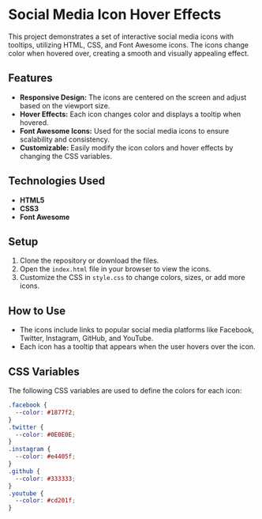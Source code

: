 # Social Media Icon Hover Effects

This project demonstrates a set of interactive social media icons with tooltips, utilizing HTML, CSS, and Font Awesome icons. The icons change color when hovered over, creating a smooth and visually appealing effect.

## Features

- **Responsive Design:** The icons are centered on the screen and adjust based on the viewport size.
- **Hover Effects:** Each icon changes color and displays a tooltip when hovered.
- **Font Awesome Icons:** Used for the social media icons to ensure scalability and consistency.
- **Customizable:** Easily modify the icon colors and hover effects by changing the CSS variables.

## Technologies Used

- **HTML5**
- **CSS3**
- **Font Awesome**

## Setup

1. Clone the repository or download the files.
2. Open the `index.html` file in your browser to view the icons.
3. Customize the CSS in `style.css` to change colors, sizes, or add more icons.

## How to Use

- The icons include links to popular social media platforms like Facebook, Twitter, Instagram, GitHub, and YouTube.
- Each icon has a tooltip that appears when the user hovers over the icon.

## CSS Variables

The following CSS variables are used to define the colors for each icon:

```css
.facebook {
  --color: #1877f2;
}
.twitter {
  --color: #0E0E0E;
}
.instagram {
  --color: #e4405f;
}
.github {
  --color: #333333;
}
.youtube {
  --color: #cd201f;
}
